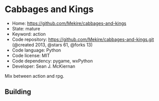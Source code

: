 # Cabbages and Kings

- Home: https://github.com/Mekire/cabbages-and-kings
- State: mature
- Keyword: action
- Code repository: https://github.com/Mekire/cabbages-and-kings.git (@created 2013, @stars 61, @forks 13)
- Code language: Python
- Code license: MIT
- Code dependency: pygame, wxPython
- Developer: Sean J. McKiernan

Mix between action and rpg.

## Building
